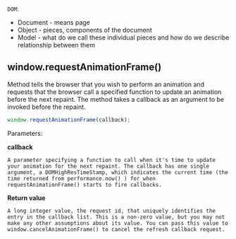`DOM`:
* Document - means page
* Object - pieces, components of the document
* Model - what do we call these individual pieces and how do we describe relationship between them

## window.requestAnimationFrame()
Method tells the browser that you wish to perform an animation and requests that the browser call a specified function to update an animation before the next repaint. The method takes a callback as an argument to be invoked before the repaint.
```javascript
window.requestAnimationFrame(callback);
```
Parameters:
    
__callback__

    A parameter specifying a function to call when it's time to update your animation for the next repaint. The callback has one single argument, a DOMHighResTimeStamp, which indicates the current time (the time returned from performance.now() ) for when requestAnimationFrame() starts to fire callbacks.

__Return value__

    A long integer value, the request id, that uniquely identifies the entry in the callback list. This is a non-zero value, but you may not make any other assumptions about its value. You can pass this value to window.cancelAnimationFrame() to cancel the refresh callback request.
